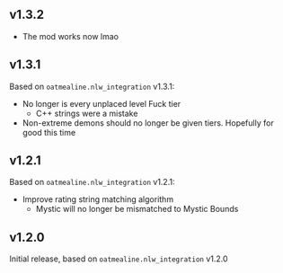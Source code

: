 ## v1.3.2

- The mod works now lmao

## v1.3.1

Based on `oatmealine.nlw_integration` v1.3.1:

- No longer is every unplaced level Fuck tier
  - C++ strings were a mistake
- Non-extreme demons should no longer be given tiers. Hopefully for good this time

## v1.2.1

Based on `oatmealine.nlw_integration` v1.2.1:

- Improve rating string matching algorithm
  - Mystic will no longer be mismatched to Mystic Bounds

## v1.2.0

Initial release, based on `oatmealine.nlw_integration` v1.2.0